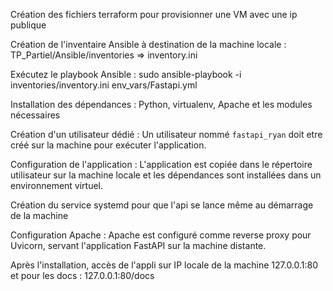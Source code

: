 Création des fichiers terraform pour provisionner une VM avec une ip publique 

Création de l'inventaire Ansible à destination de la machine locale : TP_Partiel/Ansible/inventories => inventory.ini

Exécutez le playbook Ansible : sudo ansible-playbook -i inventories/inventory.ini env_vars/Fastapi.yml    

Installation des dépendances : Python, virtualenv, Apache et les modules nécessaires

Création d'un utilisateur dédié : Un utilisateur nommé `fastapi_ryan` doit etre créé  sur la machine pour exécuter l'application.

Configuration de l'application : L'application est copiée dans le répertoire utilisateur sur la machine locale et les dépendances sont installées dans un environnement virtuel.

Création du service systemd pour que l'api se lance même au démarrage de la machine

Configuration Apache : Apache est configuré comme reverse proxy pour Uvicorn, servant l'application FastAPI sur la machine distante.

Après l'installation, accès de l'appli sur IP locale de la machine 127.0.0.1:80 et pour les docs : 127.0.0.1:80/docs

